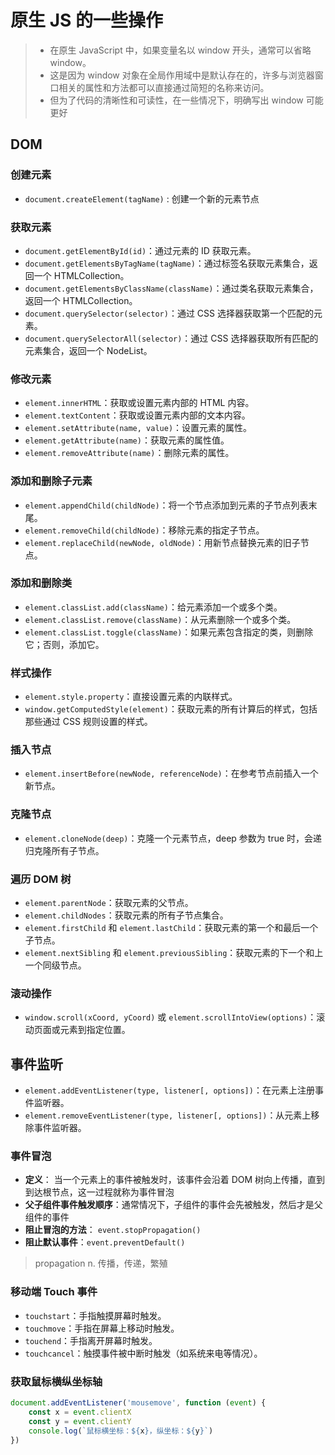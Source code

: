 # 原生 JS 的一些操作

> -   在原生 JavaScript 中，如果变量名以 window 开头，通常可以省略 window。
> -   这是因为 window 对象在全局作用域中是默认存在的，许多与浏览器窗口相关的属性和方法都可以直接通过简短的名称来访问。
> -   但为了代码的清晰性和可读性，在一些情况下，明确写出 window 可能更好

## DOM

### 创建元素

-   `document.createElement(tagName)` : 创建一个新的元素节点

### 获取元素

-   `document.getElementById(id)`：通过元素的 ID 获取元素。
-   `document.getElementsByTagName(tagName)`：通过标签名获取元素集合，返回一个 HTMLCollection。
-   `document.getElementsByClassName(className)`：通过类名获取元素集合，返回一个 HTMLCollection。
-   `document.querySelector(selector)`：通过 CSS 选择器获取第一个匹配的元素。
-   `document.querySelectorAll(selector)`：通过 CSS 选择器获取所有匹配的元素集合，返回一个 NodeList。

### 修改元素

-   `element.innerHTML`：获取或设置元素内部的 HTML 内容。
-   `element.textContent`：获取或设置元素内部的文本内容。
-   `element.setAttribute(name, value)`：设置元素的属性。
-   `element.getAttribute(name)`：获取元素的属性值。
-   `element.removeAttribute(name)`：删除元素的属性。

### 添加和删除子元素

-   `element.appendChild(childNode)`：将一个节点添加到元素的子节点列表末尾。
-   `element.removeChild(childNode)`：移除元素的指定子节点。
-   `element.replaceChild(newNode, oldNode)`：用新节点替换元素的旧子节点。

### 添加和删除类

-   `element.classList.add(className)`：给元素添加一个或多个类。
-   `element.classList.remove(className)`：从元素删除一个或多个类。
-   `element.classList.toggle(className)`：如果元素包含指定的类，则删除它；否则，添加它。

### 样式操作

-   `element.style.property`：直接设置元素的内联样式。
-   `window.getComputedStyle(element)`：获取元素的所有计算后的样式，包括那些通过 CSS 规则设置的样式。

### 插入节点

-   `element.insertBefore(newNode, referenceNode)`：在参考节点前插入一个新节点。

### 克隆节点

-   `element.cloneNode(deep)`：克隆一个元素节点，deep 参数为 true 时，会递归克隆所有子节点。

### 遍历 DOM 树

-   `element.parentNode`：获取元素的父节点。
-   `element.childNodes`：获取元素的所有子节点集合。
-   `element.firstChild` 和 `element.lastChild`：获取元素的第一个和最后一个子节点。
-   `element.nextSibling` 和 `element.previousSibling`：获取元素的下一个和上一个同级节点。

### 滚动操作

-   `window.scroll(xCoord, yCoord)` 或 `element.scrollIntoView(options)`：滚动页面或元素到指定位置。

## 事件监听

-   `element.addEventListener(type, listener[, options])`：在元素上注册事件监听器。
-   `element.removeEventListener(type, listener[, options])`：从元素上移除事件监听器。

### 事件冒泡

-   **定义**： 当一个元素上的事件被触发时，该事件会沿着 DOM 树向上传播，直到到达根节点，这一过程就称为事件冒泡
-   **父子组件事件触发顺序**：通常情况下，子组件的事件会先被触发，然后才是父组件的事件
-   **阻止冒泡的方法**： `event.stopPropagation()`
-   **阻止默认事件**：`event.preventDefault()`

> propagation n. 传播，传递，繁殖

### 移动端 Touch 事件

-   `touchstart`：手指触摸屏幕时触发。
-   `touchmove`：手指在屏幕上移动时触发。
-   `touchend`：手指离开屏幕时触发。
-   `touchcancel`：触摸事件被中断时触发（如系统来电等情况）。

### 获取鼠标横纵坐标轴

```js
document.addEventListener('mousemove', function (event) {
    const x = event.clientX
    const y = event.clientY
    console.log(`鼠标横坐标：${x}，纵坐标：${y}`)
})
```
